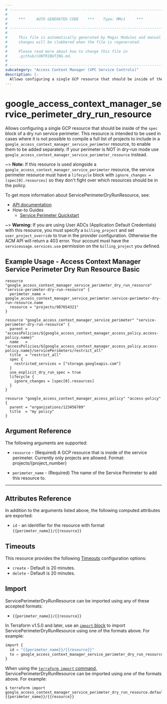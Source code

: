 ```yaml
---
# ----------------------------------------------------------------------------
#
#     ***     AUTO GENERATED CODE    ***    Type: MMv1     ***
#
# ----------------------------------------------------------------------------
#
#     This file is automatically generated by Magic Modules and manual
#     changes will be clobbered when the file is regenerated.
#
#     Please read more about how to change this file in
#     .github/CONTRIBUTING.md.
#
# ----------------------------------------------------------------------------
subcategory: "Access Context Manager (VPC Service Controls)"
description: |-
  Allows configuring a single GCP resource that should be inside of the `spec` block of a dry run service perimeter.
---
```


# google_access_context_manager_service_perimeter_dry_run_resource

Allows configuring a single GCP resource that should be inside of the `spec` block of a dry run service perimeter.
This resource is intended to be used in cases where it is not possible to compile a full list
of projects to include in a `google_access_context_manager_service_perimeter` resource,
to enable them to be added separately.
If your perimeter is NOT in dry-run mode use `google_access_context_manager_service_perimeter_resource` instead.

~> **Note:** If this resource is used alongside a `google_access_context_manager_service_perimeter` resource,
the service perimeter resource must have a `lifecycle` block with `ignore_changes = [spec[0].resources]` so
they don't fight over which resources should be in the policy.


To get more information about ServicePerimeterDryRunResource, see:

* [API documentation](https://cloud.google.com/access-context-manager/docs/reference/rest/v1/accessPolicies.servicePerimeters)
* How-to Guides
    * [Service Perimeter Quickstart](https://cloud.google.com/vpc-service-controls/docs/quickstart)

~> **Warning:** If you are using User ADCs (Application Default Credentials) with this resource,
you must specify a `billing_project` and set `user_project_override` to true
in the provider configuration. Otherwise the ACM API will return a 403 error.
Your account must have the `serviceusage.services.use` permission on the
`billing_project` you defined.

## Example Usage - Access Context Manager Service Perimeter Dry Run Resource Basic


```hcl
resource "google_access_context_manager_service_perimeter_dry_run_resource" "service-perimeter-dry-run-resource" {
  perimeter_name = google_access_context_manager_service_perimeter.service-perimeter-dry-run-resource.name
  resource = "projects/987654321"
}

resource "google_access_context_manager_service_perimeter" "service-perimeter-dry-run-resource" {
  parent = "accessPolicies/${google_access_context_manager_access_policy.access-policy.name}"
  name   = "accessPolicies/${google_access_context_manager_access_policy.access-policy.name}/servicePerimeters/restrict_all"
  title  = "restrict_all"
  spec {
    restricted_services = ["storage.googleapis.com"]
  }
  use_explicit_dry_run_spec = true
  lifecycle {
    ignore_changes = [spec[0].resources]
  }
}

resource "google_access_context_manager_access_policy" "access-policy" {
  parent = "organizations/123456789"
  title  = "my policy"
}
```

## Argument Reference

The following arguments are supported:


* `resource` -
  (Required)
  A GCP resource that is inside of the service perimeter.
  Currently only projects are allowed.
  Format: projects/{project_number}

* `perimeter_name` -
  (Required)
  The name of the Service Perimeter to add this resource to.


- - -



## Attributes Reference

In addition to the arguments listed above, the following computed attributes are exported:

* `id` - an identifier for the resource with format `{{perimeter_name}}/{{resource}}`


## Timeouts

This resource provides the following
[Timeouts](https://developer.hashicorp.com/terraform/plugin/sdkv2/resources/retries-and-customizable-timeouts) configuration options:

- `create` - Default is 20 minutes.
- `delete` - Default is 20 minutes.

## Import


ServicePerimeterDryRunResource can be imported using any of these accepted formats:

* `{{perimeter_name}}/{{resource}}`


In Terraform v1.5.0 and later, use an [`import` block](https://developer.hashicorp.com/terraform/language/import) to import ServicePerimeterDryRunResource using one of the formats above. For example:

```tf
import {
  id = "{{perimeter_name}}/{{resource}}"
  to = google_access_context_manager_service_perimeter_dry_run_resource.default
}
```

When using the [`terraform import` command](https://developer.hashicorp.com/terraform/cli/commands/import), ServicePerimeterDryRunResource can be imported using one of the formats above. For example:

```
$ terraform import google_access_context_manager_service_perimeter_dry_run_resource.default {{perimeter_name}}/{{resource}}
```
